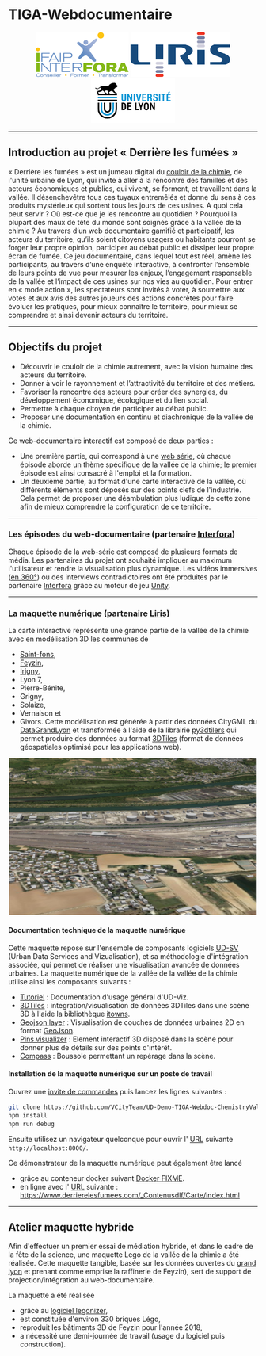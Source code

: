 # TIGA-Webdocumentaire

<center>
  <img src="documents/pictures/interfora.png" alt="Home" height="90"/>
  <img src="documents/pictures/liris.png" alt="Home" height="90"/>
  <img src="documents/pictures/udl.png" alt="Home" height="90"/>
</center>

***

## Introduction au projet « Derrière les fumées »

« Derrière les fumées » est un jumeau digital du
[couloir de la chimie](https://fr.wikipedia.org/wiki/Vall%C3%A9e_de_la_chimie),
de l'unité urbaine de Lyon, qui invite à aller à la rencontre des familles et
des acteurs économiques et publics, qui vivent, se forment, et travaillent dans
la vallée.
Il désenchevêtre tous ces tuyaux entremêlés et donne du sens à ces produits
mystérieux qui sortent tous les jours de ces usines. A quoi cela peut servir ?
Où est-ce que je les rencontre au quotidien ? Pourquoi la plupart des maux de
tête du monde sont soignés grâce à la vallée de la chimie ? Au travers d’un
web documentaire gamifié et participatif, les acteurs du territoire, qu’ils
soient citoyens usagers ou habitants pourront se forger leur propre opinion,
participer au débat public et dissiper leur propre écran de fumée.
Ce jeu documentaire, dans lequel tout est réel, amène les participants,
au travers d’une enquête interactive, à confronter l’ensemble de leurs points
de vue pour mesurer les enjeux, l’engagement responsable de la vallée et
l’impact de ces usines sur nos vies au quotidien.
Pour entrer en « mode action », les spectateurs sont invités à voter, à
soumettre aux votes et aux avis des autres joueurs des actions concrètes pour faire évoluer les pratiques, pour mieux connaître le territoire, pour mieux se comprendre et ainsi devenir acteurs du territoire.

***

## Objectifs du projet

* Découvrir le couloir de la chimie autrement, avec la vision humaine des acteurs du territoire.
* Donner à voir le rayonnement et l’attractivité du territoire et des métiers.
* Favoriser la rencontre des acteurs pour créer des synergies, du développement économique, écologique et du lien social.
* Permettre à chaque citoyen de participer au débat public.
* Proposer une documentation en continu et diachronique de la vallée de la chimie.

Ce web-documentaire interactif est composé de deux parties :

* Une première partie, qui correspond à une
  [web série](https://fr.wikipedia.org/wiki/Web-s%C3%A9rie), où chaque épisode
  aborde un thème spécifique de la vallée de la chimie; le premier épisode
  est ainsi consacré à l'emploi et la formation.
* Un deuxième partie, au format d'une carte interactive de la vallée, où
  différents éléments sont déposés sur des points clefs de l'industrie. Cela
  permet de proposer une déambulation plus ludique de cette zone afin de mieux
  comprendre la configuration de ce territoire.

***

### Les épisodes du web-documentaire (partenaire [Interfora](https://www.interfora-ifaip.fr/))

Chaque épisode de la web-série est composé de plusieurs formats de média.
Les partenaires du projet ont souhaité impliquer au maximum l'utilisateur et
rendre la visualisation plus dynamique.
Les vidéos immersives
([en 360°](https://fr.wikipedia.org/wiki/Vid%C3%A9o_immersive)) ou des interviews contradictoires ont été produites par le partenaire
[Interfora](https://www.interfora-ifaip.fr/)
grâce au moteur de jeu
[Unity](https://fr.wikipedia.org/wiki/Unity_(moteur_de_jeu)).

***

### La maquette numérique (partenaire [Liris](https://liris.cnrs.fr/))

La carte interactive représente une grande partie de la vallée de la chimie
avec en modélisation 3D les communes de

* [Saint-fons](https://fr.wikipedia.org/wiki/Saint-Fons),
* [Feyzin](https://fr.wikipedia.org/wiki/Feyzin),
* [Irigny](https://fr.wikipedia.org/wiki/Irigny),
* Lyon 7,
* Pierre-Bénite,
* Grigny,
* Solaize,
* Vernaison et
* Givors.
Cette modélisation est générée à partir des données CityGML du
[DataGrandLyon](https://data.grandlyon.com/jeux-de-donnees/maquettes-3d-texturees-2018-communes-metropole-lyon/donnees)
et transformée à l'aide de la librairie
[py3dtilers](https://github.com/VCityTeam/py3dtilers)
qui permet produire des données au format
[3DTiles](https://github.com/CesiumGS/3d-tiles/blob/main/README.md)
(format de données géospatiales optimisé pour les applications web).

<center>
    <img src="doc/img/maquette.PNG" alt="Home" width="500"/>
</center>

#### Documentation technique de la maquette numérique

Cette maquette repose sur l'ensemble de composants logiciels
[UD-SV](https://github.com/VCityTeam/UD-SV)
(Urban Data Services and Vizualisation), et sa méthodologie d'intégration
associée, qui permet de réaliser une visualisation avancée de données urbaines.
La maquette numérique de la vallée de la vallée de la chimie utilise ainsi
les composants suivants :

* [Tutoriel](https://github.com/VCityTeam/UD-Viz/blob/aecb5e71d17532af8d25b21c6a08addb585acc57/docs/static/Doc/User/ContributeData.md) : Documentation d'usage général d'UD-Viz.
* [3DTiles](https://github.com/VCityTeam/UD-Viz/blob/master/src/Components/3DTiles/Docs/TilesManager.md) : integration/visualisation de données 3DTiles dans une scène 3D à l'aide la bibliothèque [itowns](http://www.itowns-project.org/).
* [Geojson layer](https://github.com/VCityTeam/UD-Demo-DatAgora-Vegetalisation-PartDieu/blob/master/ud-viz-context/BaseDemo.js#L664) :
  Visualisation de couches de données urbaines 2D en format [GeoJson](https://fr.wikipedia.org/wiki/GeoJSON).
* [Pins visualizer](doc/PinsDoc.md) : Element interactif 3D disposé dans la scène pour donner plus de détails sur des points d'intérêt.
* [Compass](doc/PinsDoc.md) : Boussole permettant un repérage dans la scène.

#### Installation de la maquette numérique sur un poste de travail

Ouvrez une
[invite de commandes](https://fr.wikipedia.org/wiki/Cmd)
puis lancez les lignes suivantes :

```bash
git clone https://github.com/VCityTeam/UD-Demo-TIGA-Webdoc-ChemistryValley.git
npm install
npm run debug     
```

Ensuite utilisez un navigateur quelconque pour ouvrir l'
[URL](https://fr.wikipedia.org/wiki/Uniform_Resource_Locator) suivante
`http://localhost:8000/`.

Ce démonstrateur de la maquette numérique peut également être lancé

* grâce au conteneur docker suivant [Docker FIXME]().
* en ligne avec l'
  [URL](https://fr.wikipedia.org/wiki/Uniform_Resource_Locator)
  suivante :
  <https://www.derrierelesfumees.com/_Contenusdlf/Carte/index.html>

***

## Atelier maquette hybride

Afin d'effectuer un premier essai de médiation hybride, et dans le cadre de la
fête de la science, une maquette Lego de la vallée de la chimie a été réalisée.
Cette maquette tangible, basée sur les données ouvertes du
[grand lyon](https://data.grandlyon.com/jeux-de-donnees/maquettes-3d-texturees-2018-communes-metropole-lyon/donnees)
et prenant comme emprise la raffinerie de Feyzin),
sert de support de projection/intégration au  web-documentaire.

La maquette a été réalisée

* grâce au [logiciel legonizer](https://github.com/VCityTeam/UD-Legonizer),
* est constituée d'environ 330 briques Légo,
* reproduit les bâtiments 3D de Feyzin pour l'année 2018,
* a nécessité une demi-journée de travail (usage du logiciel puis construction).
